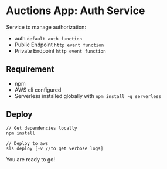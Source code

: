 # Auctions App: Auth Service

Service to manage authorization:
* auth `default auth function`
* Public Endpoint `http event function`
* Private Endpoint `http event function`

## Requirement

* npm
* AWS cli configured
* Serverless installed globally with `npm install -g serverless`

## Deploy

```
// Get dependencies locally
npm install

// Deploy to aws
sls deploy [-v //to get verbose logs]
```

You are ready to go!

